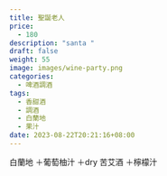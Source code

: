 ```yaml
---
title: 聖誕老人
price:
  - 180
description: "santa "
draft: false
weight: 55
image: images/wine-party.png
categories:
  - 啤酒調酒
tags:
  - 香甜酒
  - 調酒
  - 白蘭地
  - 果汁
date: 2023-08-22T20:21:16+08:00
---
```

 白蘭地 ＋葡萄柚汁 ＋dry 苦艾酒 ＋檸檬汁